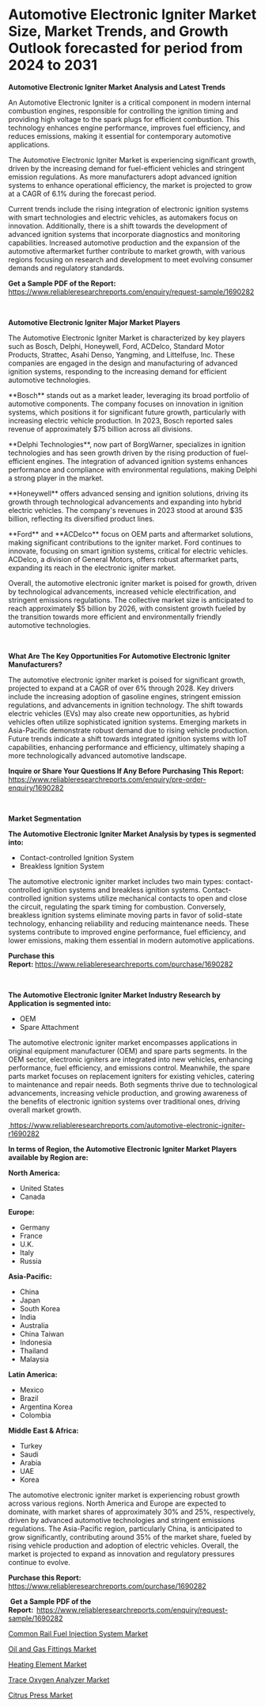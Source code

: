<p><h1>Automotive Electronic Igniter Market Size, Market Trends, and Growth Outlook forecasted for period from 2024 to 2031</h1></p><p><strong>Automotive Electronic Igniter Market Analysis and Latest Trends</strong></p>
<p><p>An Automotive Electronic Igniter is a critical component in modern internal combustion engines, responsible for controlling the ignition timing and providing high voltage to the spark plugs for efficient combustion. This technology enhances engine performance, improves fuel efficiency, and reduces emissions, making it essential for contemporary automotive applications.</p><p>The Automotive Electronic Igniter Market is experiencing significant growth, driven by the increasing demand for fuel-efficient vehicles and stringent emission regulations. As more manufacturers adopt advanced ignition systems to enhance operational efficiency, the market is projected to grow at a CAGR of 6.1% during the forecast period. </p><p>Current trends include the rising integration of electronic ignition systems with smart technologies and electric vehicles, as automakers focus on innovation. Additionally, there is a shift towards the development of advanced ignition systems that incorporate diagnostics and monitoring capabilities. Increased automotive production and the expansion of the automotive aftermarket further contribute to market growth, with various regions focusing on research and development to meet evolving consumer demands and regulatory standards.</p></p>
<p><strong>Get a Sample PDF of the Report:&nbsp;</strong> <a href="https://www.reliableresearchreports.com/enquiry/request-sample/1690282?utm_campaign=34&utm_medium=2&utm_source=Github&utm_content=ia&utm_term=17102024&utm_id=automotive-electronic-igniter">https://www.reliableresearchreports.com/enquiry/request-sample/1690282</a></p>
<p>&nbsp;</p>
<p><strong>Automotive Electronic Igniter Major Market Players</strong></p>
<p><p>The Automotive Electronic Igniter Market is characterized by key players such as Bosch, Delphi, Honeywell, Ford, ACDelco, Standard Motor Products, Strattec, Asahi Denso, Yangming, and Littelfuse, Inc. These companies are engaged in the design and manufacturing of advanced ignition systems, responding to the increasing demand for efficient automotive technologies.</p><p>**Bosch** stands out as a market leader, leveraging its broad portfolio of automotive components. The company focuses on innovation in ignition systems, which positions it for significant future growth, particularly with increasing electric vehicle production. In 2023, Bosch reported sales revenue of approximately $75 billion across all divisions.</p><p>**Delphi Technologies**, now part of BorgWarner, specializes in ignition technologies and has seen growth driven by the rising production of fuel-efficient engines. The integration of advanced ignition systems enhances performance and compliance with environmental regulations, making Delphi a strong player in the market.</p><p>**Honeywell** offers advanced sensing and ignition solutions, driving its growth through technological advancements and expanding into hybrid electric vehicles. The company's revenues in 2023 stood at around $35 billion, reflecting its diversified product lines.</p><p>**Ford** and **ACDelco** focus on OEM parts and aftermarket solutions, making significant contributions to the igniter market. Ford continues to innovate, focusing on smart ignition systems, critical for electric vehicles. ACDelco, a division of General Motors, offers robust aftermarket parts, expanding its reach in the electronic igniter market.</p><p>Overall, the automotive electronic igniter market is poised for growth, driven by technological advancements, increased vehicle electrification, and stringent emissions regulations. The collective market size is anticipated to reach approximately $5 billion by 2026, with consistent growth fueled by the transition towards more efficient and environmentally friendly automotive technologies.</p></p>
<p>&nbsp;</p>
<p><strong>What Are The Key Opportunities For Automotive Electronic Igniter Manufacturers?</strong></p>
<p><p>The automotive electronic igniter market is poised for significant growth, projected to expand at a CAGR of over 6% through 2028. Key drivers include the increasing adoption of gasoline engines, stringent emission regulations, and advancements in ignition technology. The shift towards electric vehicles (EVs) may also create new opportunities, as hybrid vehicles often utilize sophisticated ignition systems. Emerging markets in Asia-Pacific demonstrate robust demand due to rising vehicle production. Future trends indicate a shift towards integrated ignition systems with IoT capabilities, enhancing performance and efficiency, ultimately shaping a more technologically advanced automotive landscape.</p></p>
<p><strong>Inquire or Share Your Questions If Any Before Purchasing This Report:</strong> <a href="https://www.reliableresearchreports.com/enquiry/pre-order-enquiry/1690282?utm_campaign=34&utm_medium=2&utm_source=Github&utm_content=ia&utm_term=17102024&utm_id=automotive-electronic-igniter">https://www.reliableresearchreports.com/enquiry/pre-order-enquiry/1690282</a></p>
<p>&nbsp;</p>
<p><strong>Market Segmentation</strong></p>
<p><strong>The Automotive Electronic Igniter Market Analysis by types is segmented into:</strong></p>
<p><ul><li>Contact-controlled Ignition System</li><li>Breakless Ignition System</li></ul></p>
<p><p>The automotive electronic igniter market includes two main types: contact-controlled ignition systems and breakless ignition systems. Contact-controlled ignition systems utilize mechanical contacts to open and close the circuit, regulating the spark timing for combustion. Conversely, breakless ignition systems eliminate moving parts in favor of solid-state technology, enhancing reliability and reducing maintenance needs. These systems contribute to improved engine performance, fuel efficiency, and lower emissions, making them essential in modern automotive applications.</p></p>
<p><strong>Purchase this Report:&nbsp;</strong><a href="https://www.reliableresearchreports.com/purchase/1690282?utm_campaign=34&utm_medium=2&utm_source=Github&utm_content=ia&utm_term=17102024&utm_id=automotive-electronic-igniter">https://www.reliableresearchreports.com/purchase/1690282</a></p>
<p>&nbsp;</p>
<p><strong>The Automotive Electronic Igniter Market Industry Research by Application is segmented into:</strong></p>
<p><ul><li>OEM</li><li>Spare Attachment</li></ul></p>
<p><p>The automotive electronic igniter market encompasses applications in original equipment manufacturer (OEM) and spare parts segments. In the OEM sector, electronic igniters are integrated into new vehicles, enhancing performance, fuel efficiency, and emissions control. Meanwhile, the spare parts market focuses on replacement igniters for existing vehicles, catering to maintenance and repair needs. Both segments thrive due to technological advancements, increasing vehicle production, and growing awareness of the benefits of electronic ignition systems over traditional ones, driving overall market growth.</p></p>
<p><a href="https://www.reliableresearchreports.com/automotive-electronic-igniter-r1690282?utm_campaign=34&utm_medium=2&utm_source=Github&utm_content=ia&utm_term=17102024&utm_id=automotive-electronic-igniter">&nbsp;https://www.reliableresearchreports.com/automotive-electronic-igniter-r1690282</a></p>
<p><strong>In terms of Region, the Automotive Electronic Igniter Market Players available by Region are:</strong></p>
<p>
    <p> <strong> North America: </strong>
        <ul>
            <li>United States</li>
            <li>Canada</li>
        </ul>
        </p> 
    <p> <strong> Europe: </strong>
        <ul>
            <li>Germany</li>
            <li>France</li>
            <li>U.K.</li>
            <li>Italy</li>
            <li>Russia</li>
        </ul>
        </p> 
    <p> <strong> Asia-Pacific: </strong>
        <ul>
            <li>China</li>
            <li>Japan</li>
            <li>South Korea</li>
            <li>India</li>
            <li>Australia</li>
            <li>China Taiwan</li>
            <li>Indonesia</li>
            <li>Thailand</li>
            <li>Malaysia</li>
        </ul>
        </p> 
    <p> <strong> Latin America: </strong>
        <ul>
            <li>Mexico</li>
            <li>Brazil</li>
            <li>Argentina Korea</li>
            <li>Colombia</li>
        </ul>
        </p> 
    <p> <strong> Middle East & Africa: </strong>
        <ul>
            <li>Turkey</li>
            <li>Saudi</li>
            <li>Arabia</li>
            <li>UAE</li>
            <li>Korea</li>
        </ul>
    </p>
    </p>
<p><p>The automotive electronic igniter market is experiencing robust growth across various regions. North America and Europe are expected to dominate, with market shares of approximately 30% and 25%, respectively, driven by advanced automotive technologies and stringent emissions regulations. The Asia-Pacific region, particularly China, is anticipated to grow significantly, contributing around 35% of the market share, fueled by rising vehicle production and adoption of electric vehicles. Overall, the market is projected to expand as innovation and regulatory pressures continue to evolve.</p></p>
<p><strong>Purchase this Report: </strong><a href="https://www.reliableresearchreports.com/purchase/1690282?utm_campaign=34&utm_medium=2&utm_source=Github&utm_content=ia&utm_term=17102024&utm_id=automotive-electronic-igniter">https://www.reliableresearchreports.com/purchase/1690282</a></p>
<p>&nbsp;<strong>Get a Sample PDF of the Report:&nbsp;&nbsp;</strong><a href="https://www.reliableresearchreports.com/enquiry/request-sample/1690282?utm_campaign=34&utm_medium=2&utm_source=Github&utm_content=ia&utm_term=17102024&utm_id=automotive-electronic-igniter">https://www.reliableresearchreports.com/enquiry/request-sample/1690282</a></p>
<p><strong></strong></p>
<p><p><a href="https://github.com/avilarotedlowkog/Market-Research-Report-List-1/blob/main/common-rail-fuel-injection-system-market.md?utm_campaign=34&utm_medium=2&utm_source=Github&utm_content=ia&utm_term=17102024&utm_id=automotive-electronic-igniter">Common Rail Fuel Injection System Market</a></p><p><a href="https://issuu.com/reportprime-2/docs/oil-and-gas-fittings-market-size-20_12dc2dd3b9eaee?utm_campaign=34&utm_medium=2&utm_source=Github&utm_content=ia&utm_term=17102024&utm_id=automotive-electronic-igniter">Oil and Gas Fittings Market</a></p><p><a href="https://www.linkedin.com/pulse/disruption-innovation-heating-element-industry-market-analysis-r7mlc?utm_campaign=34&utm_medium=2&utm_source=Github&utm_content=ia&utm_term=17102024&utm_id=automotive-electronic-igniter">Heating Element Market</a></p><p><a href="https://issuu.com/reportprime-2/docs/trace-oxygen-analyzer-market-size-2_4053eebc80fb23?utm_campaign=34&utm_medium=2&utm_source=Github&utm_content=ia&utm_term=17102024&utm_id=automotive-electronic-igniter">Trace Oxygen Analyzer Market</a></p><p><a href="https://github.com/fannklhimesu/Market-Research-Report-List-1/blob/main/citrus-press-market.md?utm_campaign=34&utm_medium=2&utm_source=Github&utm_content=ia&utm_term=17102024&utm_id=automotive-electronic-igniter">Citrus Press Market</a></p></p>